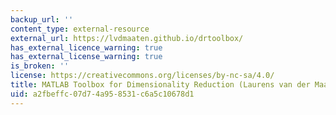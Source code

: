 ```yaml
---
backup_url: ''
content_type: external-resource
external_url: https://lvdmaaten.github.io/drtoolbox/
has_external_licence_warning: true
has_external_license_warning: true
is_broken: ''
license: https://creativecommons.org/licenses/by-nc-sa/4.0/
title: MATLAB Toolbox for Dimensionality Reduction (Laurens van der Maaten)
uid: a2fbeffc-07d7-4a95-8531-c6a5c10678d1
---
```

